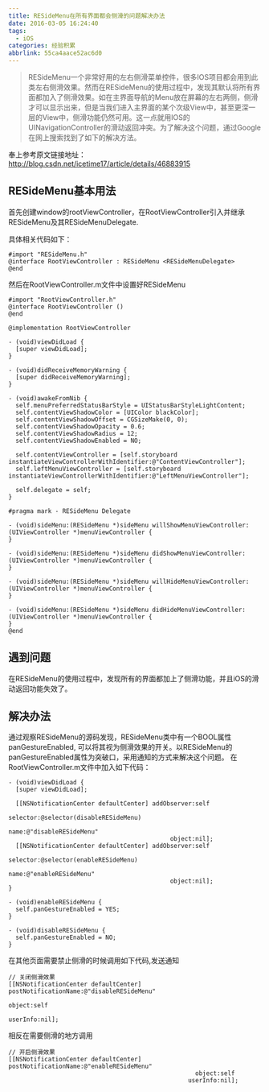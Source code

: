 ```yaml
---
title: RESideMenu在所有界面都会侧滑的问题解决办法
date: 2016-03-05 16:24:40
tags:
  - iOS
categories: 经验积累
abbrlink: 55ca4aace52ac6d0
---
```


>RESideMenu一个非常好用的左右侧滑菜单控件，很多IOS项目都会用到此类左右侧滑效果。然而在RESideMenu的使用过程中，发现其默认将所有界面都加入了侧滑效果。如在主界面导航的Menu放在屏幕的左右两侧，侧滑才可以显示出来，但是当我们进入主界面的某个次级View中，甚至更深一层的View中，侧滑功能仍然可用。这一点就用IOS的UINavigationController的滑动返回冲突。为了解决这个问题，通过Google在网上搜索找到了如下的解决方法。

<!-- more -->

奉上参考原文链接地址：http://blog.csdn.net/icetime17/article/details/46883915

## RESideMenu基本用法

首先创建window的rootViewController，在RootViewController引入并继承RESideMenu及其RESideMenuDelegate. 

具体相关代码如下：

``` objc
#import "RESideMenu.h"
@interface RootViewController : RESideMenu <RESideMenuDelegate>
@end
```

然后在RootViewController.m文件中设置好RESideMenu

``` objc
#import "RootViewController.h"
@interface RootViewController ()
@end

@implementation RootViewController

- (void)viewDidLoad {
  [super viewDidLoad];
}

- (void)didReceiveMemoryWarning {
  [super didReceiveMemoryWarning];
}

- (void)awakeFromNib {
  self.menuPreferredStatusBarStyle = UIStatusBarStyleLightContent;
  self.contentViewShadowColor = [UIColor blackColor];
  self.contentViewShadowOffset = CGSizeMake(0, 0);
  self.contentViewShadowOpacity = 0.6;
  self.contentViewShadowRadius = 12;
  self.contentViewShadowEnabled = NO;

  self.contentViewController = [self.storyboard instantiateViewControllerWithIdentifier:@"ContentViewController"];
  self.leftMenuViewController = [self.storyboard instantiateViewControllerWithIdentifier:@"LeftMenuViewController"];

  self.delegate = self;
}

#pragma mark - RESideMenu Delegate

- (void)sideMenu:(RESideMenu *)sideMenu willShowMenuViewController:(UIViewController *)menuViewController {
}

- (void)sideMenu:(RESideMenu *)sideMenu didShowMenuViewController:(UIViewController *)menuViewController {
}

- (void)sideMenu:(RESideMenu *)sideMenu willHideMenuViewController:(UIViewController *)menuViewController {
}

- (void)sideMenu:(RESideMenu *)sideMenu didHideMenuViewController:(UIViewController *)menuViewController {
}
@end
```

## 遇到问题

在RESideMenu的使用过程中，发现所有的界面都加上了侧滑功能，并且iOS的滑动返回功能失效了。

## 解决办法

通过观察RESideMenu的源码发现，RESideMenu类中有一个BOOL属性panGestureEnabled, 可以将其视为侧滑效果的开关。以RESideMenu的panGestureEnabled属性为突破口，采用通知的方式来解决这个问题。
在RootViewController.m文件中加入如下代码：
``` objc
- (void)viewDidLoad {
  [super viewDidLoad];

  [[NSNotificationCenter defaultCenter] addObserver:self
                                           selector:@selector(disableRESideMenu)
                                               name:@"disableRESideMenu"
                                             object:nil];
  [[NSNotificationCenter defaultCenter] addObserver:self
                                           selector:@selector(enableRESideMenu) 
                                               name:@"enableRESideMenu"
                                             object:nil];
}

- (void)enableRESideMenu {
  self.panGestureEnabled = YES;
}

- (void)disableRESideMenu {
  self.panGestureEnabled = NO;
}
```
在其他页面需要禁止侧滑的时候调用如下代码,发送通知
``` objc
// 关闭侧滑效果
[[NSNotificationCenter defaultCenter] postNotificationName:@"disableRESideMenu"
                                                            object:self
                                                          userInfo:nil];
```
相反在需要侧滑的地方调用
``` objc
// 开启侧滑效果
[[NSNotificationCenter defaultCenter] postNotificationName:@"enableRESideMenu"
                                                    object:self
                                                  userInfo:nil];
```